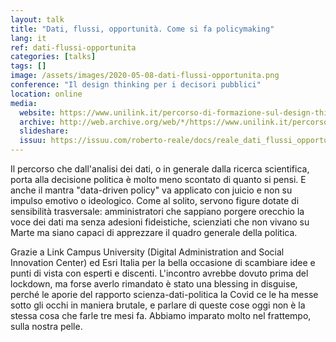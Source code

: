 ```yaml
---
layout: talk
title: "Dati, flussi, opportunità. Come si fa policymaking"
lang: it
ref: dati-flussi-opportunita
categories: [talks]
tags: []
image: /assets/images/2020-05-08-dati-flussi-opportunita.png
conference: "Il design thinking per i decisori pubblici"
location: online
media:
  website: https://www.unilink.it/percorso-di-formazione-sul-design-thinking/
  archive: http://web.archive.org/web/*/https://www.unilink.it/percorso-di-formazione-sul-design-thinking/
  slideshare:
  issuu: https://issuu.com/roberto-reale/docs/reale_dati_flussi_opportunit__20200508
---
```


Il percorso che dall'analisi dei dati, o in generale dalla ricerca scientifica, porta alla decisione politica è molto meno scontato di quanto si pensi. E anche il mantra "data-driven policy" va applicato con juicio e non su impulso emotivo o ideologico. Come al solito, servono figure dotate di sensibilità trasversale: amministratori che sappiano porgere orecchio la voce dei dati ma senza adesioni fideistiche, scienziati che non vivano su Marte ma siano capaci di apprezzare il quadro generale della politica.

Grazie a Link Campus University (Digital Administration and Social Innovation Center) ed Esri Italia per la bella occasione di scambiare idee e punti di vista con esperti e discenti. L'incontro avrebbe dovuto prima del lockdown, ma forse averlo rimandato è stato una blessing in disguise, perché le aporie del rapporto scienza-dati-politica la Covid ce le ha messe sotto gli occhi in maniera brutale, e parlare di queste cose oggi non è la stessa cosa che farle tre mesi fa. Abbiamo imparato molto nel frattempo, sulla nostra pelle.
